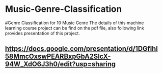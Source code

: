 # Music-Genre-Classification
#Genre Classification for 10 Music Genre
The details of this machine learning course project can be find on the pdf file, also following link provides presentation of this project.
## https://docs.google.com/presentation/d/1DGfIhI58MmcOxswPEARBxpGbA2SIcX-94W_XdO6J3h0/edit?usp=sharing
